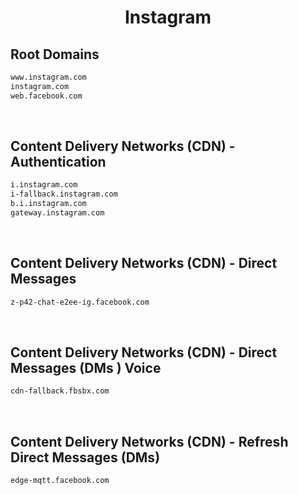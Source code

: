 


<h1 align="center">Instagram</h1>  


## Root Domains


```html
www.instagram.com
instagram.com
web.facebook.com
```  

<br>

## Content Delivery Networks (CDN) - Authentication


```html
i.instagram.com
i-fallback.instagram.com
b.i.instagram.com
gateway.instagram.com
```  

<br>

## Content Delivery Networks (CDN) - Direct Messages


```html
z-p42-chat-e2ee-ig.facebook.com
```  

<br>

## Content Delivery Networks (CDN) - Direct Messages (DMs ) Voice


```html
cdn-fallback.fbsbx.com
```  

<br>

## Content Delivery Networks (CDN) - Refresh Direct Messages (DMs)


```html
edge-mqtt.facebook.com
```  

<br>
